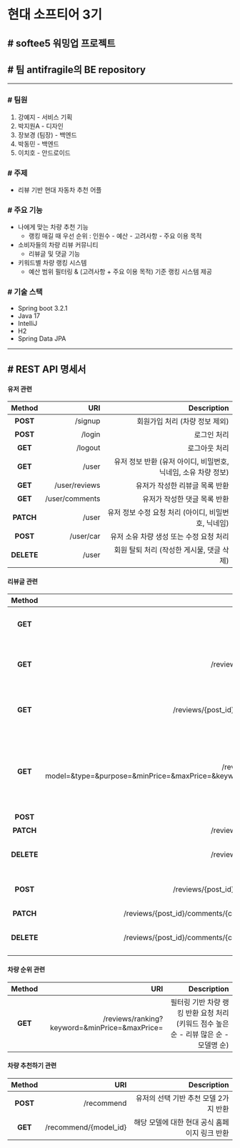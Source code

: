 # 현대 소프티어 3기
## # softee5 워밍업 프로젝트
## # 팀 antifragile의 BE repository
----------------------------------------

### # 팀원
1. 강예지 - 서비스 기획
2. 박지원A - 디자인
3. 장보경 (팀장) - 백엔드
4. 박동민 - 백엔드
5. 이치호 - 안드로이드

### # 주제
- 리뷰 기반 현대 자동차 추천 어플

### # 주요 기능
- 나에게 맞는 차량 추천 기능
  - 랭킹 매길 때 우선 순위 : 인원수 - 예산 - 고려사항 - 주요 이용 목적
- 소비자들의 차량 리뷰 커뮤니티
  - 리뷰글 및 댓글 기능
- 키워드별 차량 랭킹 시스템
  - 예산 범위 필터링 & (고려사항 + 주요 이용 목적) 기준 랭킹 시스템 제공

### # 기술 스택
- Spring boot 3.2.1
- Java 17
- IntelliJ
- H2
- Spring Data JPA

-------------------------------------------
## # REST API 명세서

#### 유저 관련

| Method | URI | Description |
|:------:|----:|------------:|
|**POST**| /signup|회원가입 처리 (차량 정보 제외)|
|**POST**| /login|로그인 처리|
|**GET**| /logout|로그아웃 처리|
|**GET**| /user|유저 정보 반환 (유저 아이디, 비밀번호, 닉네임, 소유 차량 정보)|
|**GET**| /user/reviews|유저가 작성한 리뷰글 목록 반환|
|**GET**| /user/comments|유저가 작성한 댓글 목록 반환|
|**PATCH**| /user|유저 정보 수정 요청 처리 (아이디, 비밀번호, 닉네임)|
|**POST**| /user/car|유저 소유 차량 생성 또는 수정 요청 처리|
|**DELETE**| /user|회원 탈퇴 처리 (작성한 게시물, 댓글 삭제)|

#### 리뷰글 관련
| Method | URI | Description |
|:------:|----:|------------:|
|**GET**| /reviews|리뷰글 목록 반환 (최신순 정렬)|
|**GET**| /reviews/{post_id}|해당 게시물 하나 반환 (댓글 제외 모든 항목)|
|**GET**| /reviews/{post_id}/comments|해당 게시물의 댓글 목록 반환 (최신순 정렬)|
|**GET**| /reviews/filter?model=&type=&purpose=&minPrice=&maxPrice=&keyword=&sort=|필터링 기반 게시물 목록 반환 요청 처리 (정렬 : 최신순 / 오래된 순 / 댓글 많은 순)|
|**POST**| /reviews|게시물 생성|
|**PATCH**| /reviews/{post_id}|게시물 수정|
|**DELETE**| /reviews/{post_id}|게시물 삭제 (해당 게시물의 댓글 삭제)|
|**POST**| /reviews/{post_id}/comments|댓글 생성 (해당 게시물 댓글 개수 + 1)|
|**PATCH**| /reviews/{post_id}/comments/{comment_id}|댓글 수정|
|**DELETE**| /reviews/{post_id}/comments/{comment_id}|댓글 삭제 (해당 게시물 댓글 개수 - 1)|

#### 차량 순위 관련
| Method | URI | Description |
|:------:|----:|------------:|
|**GET**| /reviews/ranking?keyword=&minPrice=&maxPrice=|필터링 기반 차량 랭킹 반환 요청 처리 (키워드 점수 높은 순 - 리뷰 많은 순 - 모델명 순)|

#### 차량 추천하기 관련
| Method | URI | Description |
|:------:|----:|------------:|
|**POST**| /recommend|유저의 선택 기반 추천 모델 2가지 반환|
|**GET**| /recommend/{model_id}|해당 모델에 대한 현대 공식 홈페이지 링크 반환|
